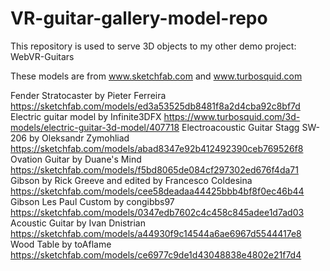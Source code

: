 # VR-guitar-gallery-model-repo

This repository is used to serve 3D objects to my other demo project: WebVR-Guitars 

These models are from www.sketchfab.com and www.turbosquid.com

Fender Stratocaster by Pieter Ferreira https://sketchfab.com/models/ed3a53525db8481f8a2d4cba92c8bf7d
Electric guitar model by Infinite3DFX https://www.turbosquid.com/3d-models/electric-guitar-3d-model/407718
Electroacoustic Guitar Stagg SW-206 by Oleksandr Zymohliad https://sketchfab.com/models/abad8347e92b412492390ceb769526f8
Ovation Guitar by Duane's Mind https://sketchfab.com/models/f5bd8065de084cf297302ed676f4da71
Gibson by Rick Greeve and edited by Francesco Coldesina https://sketchfab.com/models/cee58deadaa44425bbb4bf8f0ec46b44
Gibson Les Paul Custom by congibbs97 https://sketchfab.com/models/0347edb7602c4c458c845adee1d7ad03
Acoustic Guitar by Ivan Dnistrian https://sketchfab.com/models/a44930f9c14544a6ae6967d5544417e8 
Wood Table by toAflame https://sketchfab.com/models/ce6977c9de1d43048838e4802e21f7d4

